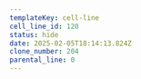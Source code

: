 ```yaml
---
templateKey: cell-line
cell_line_id: 120
status: hide
date: 2025-02-05T18:14:13.824Z
clone_number: 204
parental_line: 0
---
```

